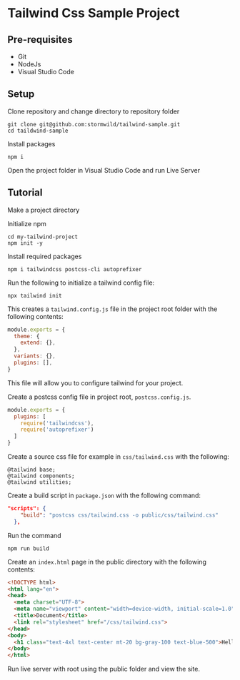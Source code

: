 # Tailwind Css Sample Project

## Pre-requisites

- Git
- NodeJs
- Visual Studio Code

## Setup

Clone repository and change directory to repository folder

```
git clone git@github.com:stormwild/tailwind-sample.git
cd taildwind-sample
```

Install packages

```
npm i
```

Open the project folder in Visual Studio Code and run Live Server


## Tutorial

Make a project directory

Initialize npm

```
cd my-tailwind-project
npm init -y
```

Install required packages

```
npm i tailwindcss postcss-cli autoprefixer
```

Run the following to initialize a tailwind config file:

```
npx tailwind init
```

This creates a `tailwind.config.js` file in the project root folder with the following contents:

```js
module.exports = {
  theme: {
    extend: {},
  },
  variants: {},
  plugins: [],
}
```

This file will allow you to configure tailwind for your project.

Create a postcss config file in project root, `postcss.config.js`.

```js
module.exports = {
  plugins: [
    require('tailwindcss'),
    require('autoprefixer')
  ]
}
```

Create a source css file for example in `css/tailwind.css` with the following:

```
@tailwind base;
@tailwind components;
@tailwind utilities;
```

Create a build script in `package.json` with the following command:

```json
"scripts": {
    "build": "postcss css/tailwind.css -o public/css/tailwind.css"
  },
```

Run the command

```
npm run build
```

Create an `index.html` page in the public directory with the following contents:

```html
<!DOCTYPE html>
<html lang="en">
<head>
  <meta charset="UTF-8">
  <meta name="viewport" content="width=device-width, initial-scale=1.0">
  <title>Document</title>
  <link rel="stylesheet" href="/css/tailwind.css">
</head>
<body>
  <h1 class="text-4xl text-center mt-20 bg-gray-100 text-blue-500">Hello world</h1>
</body>
</html>
```

Run live server with root using the public folder and view the site.